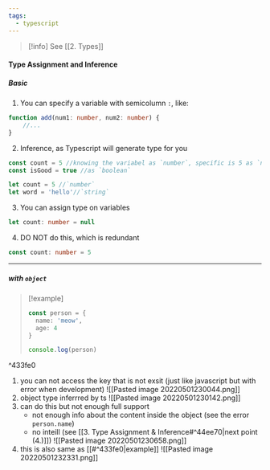 ```yaml
---
tags:
  - typescript
---
```


>[!info]
>See [[2. Types]] 

#### Type Assignment and Inference

##### Basic
1. You can specify a variable with semicolumn `:`, like:
```ts
function add(num1: number, num2: number) {
	//...
}
```
2. Inference, as Typescript will generate type for you
```ts
const count = 5 //knowing the variabel as `number`, specific is 5 as `number`
const isGood = true //as `boolean`

let count = 5 //`number`
let word = 'hello'//`string`
```
3. You can assign type on variables
```ts
let count: number = null
```
4. DO NOT do this, which is redundant
```ts
const count: number = 5
```

---
##### with `object`

>[!example]
>```ts
>const person = {
>	name: 'meow',
>	age: 4
>}
>
>console.log(person)

^433fe0

1. you can not access the key that is not exsit (just like javascript but with error when development)
![[Pasted image 20220501230044.png]]
2. object type inferrred by ts
 ![[Pasted image 20220501230142.png]]
3. can do this but not enough full support 
	* not enough info about the content inside the object (see the error `person.name`)
	* no inteill (see [[3. Type Assignment & Inference#^44ee70|next point (4.)]])
![[Pasted image 20220501230658.png]]
4. this is also same as [[#^433fe0|example]]
   ![[Pasted image 20220501232331.png]]

